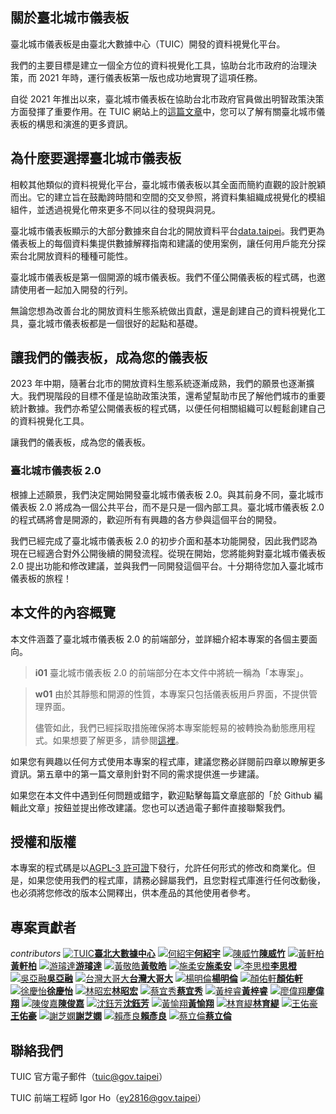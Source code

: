 ## 關於臺北城市儀表板

臺北城市儀表板是由臺北大數據中心（TUIC）開發的資料視覺化平台。

我們的主要目標是建立一個全方位的資料視覺化工具，協助台北市政府的治理決策，而 2021 年時，運行儀表板第一版也成功地實現了這項任務。

自從 2021 年推出以來，臺北城市儀表板在協助台北市政府官員做出明智政策決策方面發揮了重要作用。在 TUIC 網站上的[這篇文章](https://tuic.gov.taipei/zh/works/dashboard)中，您可以了解有關臺北城市儀表板的構思和演進的更多資訊。

## 為什麼要選擇臺北城市儀表板

相較其他類似的資料視覺化平台，臺北城市儀表板以其全面而簡約直觀的設計脫穎而出。它的建立旨在鼓勵跨時間和空間的交叉參照，將資料集組織成視覺化的模組組件，並透過視覺化帶來更多不同以往的發現與洞見。

臺北城市儀表板顯示的大部分數據來自台北的開放資料平台[data.taipei](https://data.taipei/)。我們更為儀表板上的每個資料集提供數據解釋指南和建議的使用案例，讓任何用戶能充分探索台北開放資料的種種可能性。

臺北城市儀表板是第一個開源的城市儀表板。我們不僅公開儀表板的程式碼，也邀請使用者一起加入開發的行列。

無論您想為改善台北的開放資料生態系統做出貢獻，還是創建自己的資料視覺化工具，臺北城市儀表板都是一個很好的起點和基礎。

## 讓我們的儀表板，成為您的儀表板

2023 年中期，隨著台北市的開放資料生態系統逐漸成熟，我們的願景也逐漸擴大。我們現階段的目標不僅是協助政策決策，還希望幫助市民了解他們城市的重要統計數據。我們亦希望公開儀表板的程式碼，以便任何相關組織可以輕鬆創建自己的資料視覺化工具。

讓我們的儀表板，成為您的儀表板。

### 臺北城市儀表板 2.0

根據上述願景，我們決定開始開發臺北城市儀表板 2.0。與其前身不同，臺北城市儀表板 2.0 將成為一個公共平台，而不是只是一個內部工具。臺北城市儀表板 2.0 的程式碼將會是開源的，歡迎所有有興趣的各方參與這個平台的開發。

我們已經完成了臺北城市儀表板 2.0 的初步介面和基本功能開發，因此我們認為現在已經適合對外公開後續的開發流程。從現在開始，您將能夠對臺北城市儀表板 2.0 提出功能和修改建議，並與我們一同開發這個平台。十分期待您加入臺北城市儀表板的旅程！

## 本文件的內容概覽

本文件涵蓋了臺北城市儀表板 2.0 的前端部分，並詳細介紹本專案的各個主要面向。

> **i01**
> 臺北城市儀表板 2.0 的前端部分在本文件中將統一稱為「本專案」。

> **w01**
> 由於其靜態和開源的性質，本專案只包括儀表板用戶界面，不提供管理界面。
>
> 儘管如此，我們已經採取措施確保將本專案能輕易的被轉換為動態應用程式。如果想要了解更多，請參閱[這裡](/front-end/create-a-dynamic-application)。

如果您有興趣以任何方式使用本專案的程式庫，建議您務必詳閱前四章以瞭解更多資訊。第五章中的第一篇文章則針對不同的需求提供進一步建議。

如果您在本文件中遇到任何問題或錯字，歡迎點擊每篇文章底部的「於 Github 編輯此文章」按鈕並提出修改建議。您也可以透過電子郵件直接聯繫我們。

## 授權和版權

本專案的程式碼是以[AGPL-3 許可證](https://github.com/tpe-doit/Taipei-City-Dashboard-FE/blob/main/LICENSE)下發行，允許任何形式的修改和商業化。但是，如果您使用我們的程式庫，請務必歸屬我們，且您對程式庫進行任何改動後，也必須將您修改的版本公開釋出，供本產品的其他使用者參考。

## 專案貢獻者

_contributors_
[![TUIC](/images/contributors/tuic.png)**臺北大數據中心**](https://tuic.gov.taipei)
[![何紹宇](/images/contributors/何紹宇.png)**何紹宇**](https://github.com/igorho2000)
[![陳威竹](/images/contributors/陳威竹.png)**陳威竹**](https://github.com/Chu-c-git)
[![黃軒柏](/images/contributors/黃軒柏.png)**黃軒柏**](https://github.com/godspeedhuang)
[![游璿達](/images/contributors/游璿達.png)**游璿達**](https://github.com/iimahao)
[![黃敬皓](/images/contributors/黃敬皓.png)**黃敬皓**](https://github.com/JHH11)
[![施柔安](/images/contributors/施柔安.png)**施柔安**](https://github.com/ann125697)
[![李思橙](/images/contributors/李思橙.png)**李思橙**](https://github.com/annieleeeee)
[![吳亞融](/images/contributors/吳亞融.png)**吳亞融**](https://github.com/Lauren8799)
[![台灣大哥大](/images/contributors/台灣大哥大.png)**台灣大哥大**](https://www.taiwanmobile.com/)
[![楊明倫](/images/contributors/楊明倫.png)**楊明倫**](https://github.com/KevinYang2229)
[![顏佑軒](/images/contributors/顏佑軒.png)**顏佑軒**](https://github.com/chrisyen8341)
[![徐慶怡](/images/contributors/徐慶怡.png)**徐慶怡**](https://github.com/pandaachuitwm)
[![林昭宏](/images/contributors/林昭宏.png)**林昭宏**](https://github.com/Toma-L)
[![蔡宜秀](/images/contributors/蔡宜秀.png)**蔡宜秀**](https://github.com/EllenTsaitw)
[![黃梓睿](/images/contributors/黃梓睿.png)**黃梓睿**](https://github.com/11044123)
[![廖偉翔](/images/contributors/廖偉翔.png)**廖偉翔**](https://github.com/XinRed)
[![陳俊嘉](/images/contributors/陳俊嘉.png)**陳俊嘉**](https://github.com/11044123/Taipei-City-Dashboard-FE)
[![沈鈺芳](/images/contributors/沈鈺芳.png)**沈鈺芳**](https://github.com/11044123/Taipei-City-Dashboard-FE)
[![黃愉翔](/images/contributors/黃愉翔.png)**黃愉翔**](https://github.com/huangyyuuu)
[![林育緹](/images/contributors/林育緹.png)**林育緹**](https://github.com/oohyuti)
[![王佑豪](/images/contributors/王佑豪.png)**王佑豪**](https://github.com/vnaticzhock)
[![謝芝嫻](/images/contributors/謝芝嫻.png)**謝芝嫻**](https://github.com/pigbearhsien)
[![賴彥良](/images/contributors/賴彥良.png)**賴彥良**](https://github.com/yenlianglai)
[![蔡立倫](/images/contributors/蔡立倫.png)**蔡立倫**](https://github.com/tsailawrence)

## 聯絡我們

TUIC 官方電子郵件（tuic@gov.taipei）

TUIC 前端工程師 Igor Ho（ey2816@gov.taipei）
